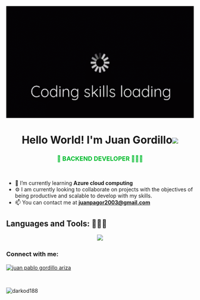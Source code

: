 <!-- Agregar banner -->
<div style="text-align: center;">
  <img src="./assets/coding.gif" alt="Banner Darkod404" width="900" height="300"/>
</div>

<h1 align="center">Hello World! I'm Juan Gordillo<img src="https://media.giphy.com/media/hvRJCLFzcasrR4ia7z/giphy.gif" width="35"></h1>

<h3 align="center" style="color: #00bb2d;">👾 BACKEND DEVELOPER 👨🏻‍💻</h3>

<br>

<p align="left">

- 🌱 I’m currently learning **Azure cloud computing**
- ⚙️ I am currently looking to collaborate on projects with the objectives of being productive and scalable to develop with my skills.
- 📫 You can contact me at **juanpagor2003@gmail.com**
</p>


<h2 align="left">Languages and Tools:
 👨🏻‍💻</h2>
<p align="center">
  <a href="https://skillicons.dev">
    <img src="https://skillicons.dev/icons?i=java,spring,maven,cs,dotnet,nestjs,git,github,mongodb,mysql,postman" />
  </a>
</p>

<h3 align="left">Connect with me:</h3>
<p align="left">
<a href="https://www.linkedin.com/in/juanpablo-gordillo/" target="blank"><img align="center" src="https://raw.githubusercontent.com/rahuldkjain/github-profile-readme-generator/master/src/images/icons/Social/linked-in-alt.svg" alt="juan pablo gordillo ariza" height="30" width="40" /></a>
</p>

<br>

<p align="left"> <img src="https://komarev.com/ghpvc/?username=darkod188&label=Profile%20views&color=0e75b6&style=flat" alt="darkod188" /> </p>
